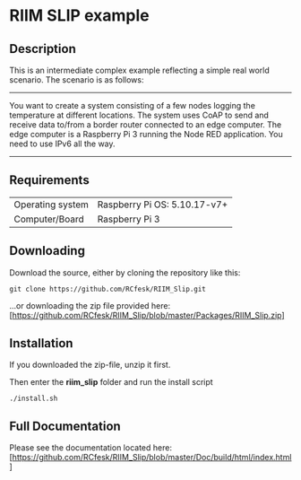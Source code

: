 <!-- pandoc -V geometry:margin=1cm -V fontsize=12pt -V fontfamily=utopia README.md -o README.pdf -->

# RIIM SLIP example 

## Description
This is an intermediate complex example reflecting a simple real world scenario. The scenario is as follows:

---

   You want to create a system consisting of a few nodes logging the temperature at different locations. The system uses CoAP to send and receive data to/from a border router connected to an edge computer. The edge computer is a Raspberry Pi 3 running the Node RED application. You need to use IPv6 all the way.

---

## Requirements
|                   |                   |
| ----------------- | ----------------- |
| Operating system  | Raspberry Pi OS: 5.10.17-v7+   |
| Computer/Board    | Raspberry Pi 3    |

## Downloading
Download the source, either by cloning the repository like this:

`
git clone https://github.com/RCfesk/RIIM_Slip.git
`


...or downloading the zip file provided here:
[https://github.com/RCfesk/RIIM_Slip/blob/master/Packages/RIIM_Slip.zip]

## Installation
If you downloaded the zip-file, unzip it first.

Then enter the **riim_slip** folder and run the install script

`
./install.sh
`


## Full Documentation
Please see the documentation located here:
[https://github.com/RCfesk/RIIM_Slip/blob/master/Doc/build/html/index.html]
